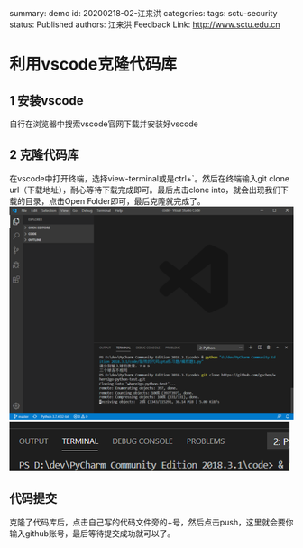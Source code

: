 summary: demo
id: 20200218-02-江来洪
categories: 
tags: sctu-security
status: Published 
authors: 江来洪
Feedback Link: http://www.sctu.edu.cn

# 利用vscode克隆代码库
## 1 安装vscode
自行在浏览器中搜索vscode官网下载并安装好vscode
## 2 克隆代码库
在vscode中打开终端，选择view-terminal或是ctrl+`。然后在终端输入git clone url（下载地址），耐心等待下载完成即可。最后点击clone into，就会出现我们下载的目录，点击Open Folder即可，最后克隆就完成了。
![](assets/20200218-02-江来洪-01.png)
![](assets/20200218-02-江来洪-02.png)
## 代码提交
克隆了代码库后，点击自己写的代码文件旁的+号，然后点击push，这里就会要你输入github账号，最后等待提交成功就可以了。